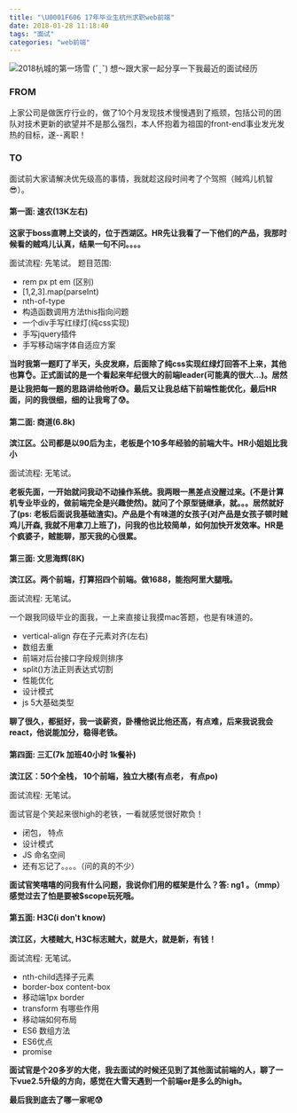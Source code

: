 ```yaml
---
title: "\U0001F606 17年毕业生杭州求职web前端"
date: 2018-01-28 11:18:40
tags: "面试"
categories: "web前端"
---
```

  ![2018杭城的第一场雪](snow.jpg)
  (ˇˍˇ) 想～跟大家一起分享一下我最近的面试经历

### FROM

上家公司是做医疗行业的，做了10个月发现技术慢慢遇到了瓶颈，包括公司的团队对技术更新的欲望并不是那么强烈，本人怀抱着为祖国的front-end事业发光发热的目标，遂--离职！

### TO

面试前大家请解决优先级高的事情，我就趁这段时间考了个驾照（贼鸡儿机智😎）。

#### 第一面: 速农(13K左右)

**这家于boss直聘上交谈的，位于西湖区。HR先让我看了一下他们的产品，我那时候看的贼鸡儿认真，结果一句不问。。。。**

面试流程: 先笔试。
题目范围:

* rem px pt em (区别)
* [1,2,3].map(parseInt)
* nth-of-type
* 构造函数调用方法this指向问题
* 一个div手写红绿灯(纯css实现)
* 手写jquery插件
* 手写移动端字体自适应方案

**当时我第一题盯了半天，头皮发麻，后面除了纯css实现红绿灯回答不上来，其他也算👌。正式面试的是一个看起来年纪很大的前端leader(可能真的很大...)。居然是让我把每一题的思路讲给他听😓。最后又让我总结下前端性能优化，最后HR面，问的我很细，细的让我弯了😰。**

#### 第二面: 商道(6.8k)

**滨江区。公司都是以90后为主，老板是个10多年经验的前端大牛。HR小姐姐比我小**

面试流程: 无笔试。

**老板先面，一开始就问我动不动操作系统。我两眼一黑差点没醒过来。(不是计算机专业毕业的，做前端完全是兴趣使然)。就问了个原型链继承，就。。。居然就好了(ps: 老板后面说我基础渣实)。产品是个有味道的女孩子(对产品是女孩子顿时贼鸡儿开森, 我就不用拿刀上班了)，问我的也比较简单，如何加快开发效率。HR是个疯婆子，贼能聊，那天我的心很累。**

#### 第三面: 文思海辉(8K)

**滨江区。两个前端，打算招四个前端。做1688，能抱阿里大腿哦。**

面试流程: 无笔试。

一个跟我同级毕业的面我，一上来直接让我摸mac答题，也是有味道的。

* vertical-align 存在子元素对齐(左右)
* 数组去重
* 前端对后台接口字段规则排序
* split()方法正则表达式切割
* 性能优化
* 设计模式
* js 5大基础类型

**聊了很久，都挺好，我一谈薪资，卧槽他说比他还高，有点难，后来我说我会react，他说能加分，稳得老铁。**

#### 第四面: 三汇(7k 加班40小时 1k餐补)

**滨江区：50个全栈， 10个前端，独立大楼(有点老， 有点po)**

面试流程: 无笔试。

面试官是个笑起来很high的老铁，一看就感觉很好欺负！
* 闭包， 特点
* 设计模式
* JS 命名空间
* 还有忘记了。。。。（问的真的不少）

**面试官笑嘻嘻的问我有什么问题，我说你们用的框架是什么？答: ng1 。（mmp）感觉过去了怕是要被$scope玩死哦。**

#### 第五面: H3C(i don't know)

**滨江区，大楼贼大, H3C标志贼大，就是大，就是新，有钱！**

面试流程: 无笔试。

* nth-child选择子元素
* border-box content-box
* 移动端1px border
* transform 有哪些作用
* 移动端如何布局
* ES6 数组方法
* ES6优点
* promise

**面试官是个20多岁的大佬，我去面试的时候还见到了其他面试前端的人，聊了一下vue2.5升级的方向，感觉在大雪天遇到一个前端er是多么的high。**

**最后我到底去了哪一家呢😰**